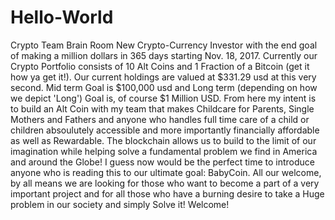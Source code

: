 # Hello-World
Crypto Team Brain Room
New Crypto-Currency Investor with the end goal of making a million dollars in 365 days starting Nov. 18, 2017. Currently our Crypto Portfolio consists of 10 Alt Coins and 1 Fraction of a Bitcoin (get it how ya get it!). Our current holdings are valued at $331.29 usd at this very second. Mid term Goal is $100,000 usd and Long term (depending on how we depict 'Long') Goal is, of course $1 Million USD. From here my intent is to build an Alt Coin with my team that makes Childcare for Parents, Single Mothers and Fathers and anyone who handles full time care of a child or children absoulutely accessible and more importantly financially affordable as well as Rewardable. The blockchain allows us to build to the limit of our imagination while helping solve a fundamental problem we find in America and around the Globe! I guess now would be the perfect time to introduce anyone who is reading this to our ultimate goal: BabyCoin.  All our welcome, by all means we are looking for those who want to become a part of a very important project and for all those who have a burning desire to take a Huge problem in our society and simply Solve it!   Welcome!  
